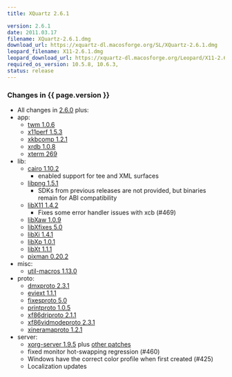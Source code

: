 ```yaml
---
title: XQuartz 2.6.1

version: 2.6.1
date: 2011.03.17
filename: XQuartz-2.6.1.dmg
download_url: https://xquartz-dl.macosforge.org/SL/XQuartz-2.6.1.dmg
leopard_filename: X11-2.6.1.dmg
leopard_download_url: https://xquartz-dl.macosforge.org/Leopard/X11-2.6.1.dmg
required_os_version: 10.5.8, 10.6.3,
status: release
---
```


### Changes in {{ page.version }} ###
  * All changes in [2.6.0](XQuartz-2.6.0.html) plus:
  * app:
    * [twm 1.0.6](http://lists.freedesktop.org/archives/xorg-announce/2011-January/001574.html)
    * [x11perf 1.5.3](http://lists.freedesktop.org/archives/xorg-announce/2011-January/001575.html)
    * [xkbcomp 1.2.1](http://lists.freedesktop.org/archives/xorg-announce/2011-February/001604.html)
    * [xrdb 1.0.8](http://lists.freedesktop.org/archives/xorg-announce/2011-February/001600.html)
    * [xterm 269](http://lists.freedesktop.org/archives/xorg/2011-February/052529.html)
  * lib:
    * [cairo 1.10.2](http://cairographics.org/news/cairo-1.10.2)
      * enabled support for tee and XML surfaces
    * [libpng 1.5.1](ftp://ftp.simplesystems.org/pub/libpng/png/src/libpng-1.5.1-README.txt)
      * SDKs from previous releases are not provided, but binaries remain for ABI compatibility
    * [libX11 1.4.2](http://lists.freedesktop.org/archives/xorg-announce/2011-March/001629.html)
      * Fixes some error handler issues with xcb (#469)
    * [libXaw 1.0.9](http://lists.freedesktop.org/archives/xorg-announce/2011-January/001590.html)
    * [libXfixes 5.0](http://lists.freedesktop.org/archives/xorg-announce/2011-March/001623.html)
    * [libXi 1.4.1](http://lists.freedesktop.org/archives/xorg-announce/2011-January/001596.html)
    * [libXp 1.0.1](http://lists.freedesktop.org/archives/xorg-announce/2011-January/001592.html)
    * [libXt 1.1.1](http://lists.freedesktop.org/archives/xorg-announce/2011-March/001625.html)
    * [pixman 0.20.2](http://lists.freedesktop.org/archives/xorg-announce/2011-January/001594.html)
  * misc:
    * [util-macros 1.13.0](http://lists.freedesktop.org/archives/xorg-announce/2011-March/001626.html)
  * proto:
    * [dmxproto 2.3.1](http://lists.freedesktop.org/archives/xorg-announce/2011-January/001576.html)
    * [eviext 1.1.1](http://lists.freedesktop.org/archives/xorg-announce/2011-January/001577.html)
    * [fixesproto 5.0](http://lists.freedesktop.org/archives/xorg-announce/2011-March/001622.html)
    * [printproto 1.0.5](http://lists.freedesktop.org/archives/xorg-announce/2011-January/001579.html)
    * [xf86driproto 2.1.1](http://lists.freedesktop.org/archives/xorg-announce/2011-January/001580.html)
    * [xf86vidmodeproto 2.3.1](http://lists.freedesktop.org/archives/xorg-announce/2011-January/001581.html)
    * [xineramaproto 1.2.1](http://lists.freedesktop.org/archives/xorg-announce/2011-January/001582.html)
  * server:
    * [xorg-server 1.9.5](http://lists.freedesktop.org/archives/xorg-announce/2011-March/001627.html) plus [other patches](https://github.com/XQuartz/xorg-server/commits/XQuartz-2.6.1)
    * fixed monitor hot-swapping regression (#460)
    * Windows have the correct color profile when first created (#425)
    * Localization updates
